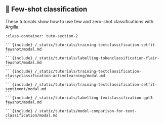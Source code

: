 ## 🔫 Few-shot classification

These tutorials show how to use few and zero-shot classifications with Argilla.
````{grid} 1 1 2 2
:class-container: tuto-section-2

```{include} /_static/tutorials/training-textclassification-setfit-fewshot/modal.md
```
```{include} /_static/tutorials/labelling-tokenclassification-flair-fewshot/modal.md
```
```{include} /_static/tutorials/training-textclassification-classyclassification-activelearning/modal.md
```
```{include} /_static/tutorials/training-textclassification-setfit-sentiment/modal.md
```
```{include} /_static/tutorials/labelling-textclassification-gpt3-fewshot/modal.md
```
```{include} /_static/tutorials/model-comparison-for-text-classification/modal.md
```
````
